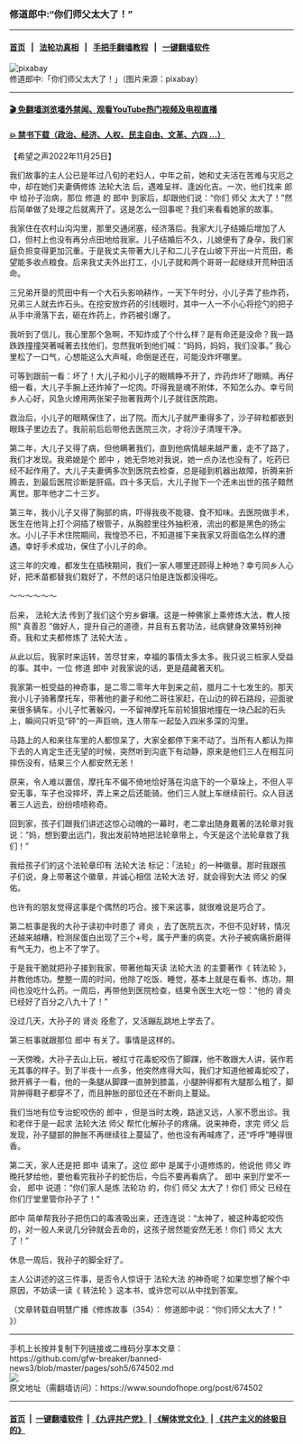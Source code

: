 ### 修道郎中:“你们师父太大了！”
------------------------

#### [首页](https://github.com/gfw-breaker/banned-news3/blob/master/README.md) &nbsp;&nbsp;|&nbsp;&nbsp; [法轮功真相](https://github.com/begood0513/basic/blob/master/README.md)  &nbsp;&nbsp;|&nbsp;&nbsp; [手把手翻墙教程](https://github.com/gfw-breaker/guides/wiki)  &nbsp;&nbsp;|&nbsp;&nbsp; [一键翻墙软件](https://github.com/gfw-breaker/nogfw/blob/master/README.md)  



<div><img alt="pixabay" src="https://img.soundofhope.org/2022-11/1669413003424.jpg"/>
<br/><figcaption class="caption">
 修道郎中:「你们师父太大了！」（图片来源：pixabay）
</figcaption></div><hr/>

#### [ 🎬  免翻墙浏览墙外禁闻、观看YouTube热门视频及电视直播](https://github.com/gfw-breaker/HelloWorld)

#### [ 💥  禁书下载（政治、经济、人权、民主自由、文革、六四 ...）](https://github.com/gfw-breaker/books/blob/master/README.md)

<div><div class="Content__Wrapper sc-1bvya0-0 elmmKw article_body" itemprop="articleBody">
 <div id="post_place_1">
 </div>
 <p class="meta-top">
  <span class="meta">
   【希望之声2022年11月25日】
  </span>
 </p>
 <p class="Normal1">
  我们故事的主人公已是年过八旬的老妇人，中年之前，她和丈夫活在苦难与灾厄之中，却在她们夫妻俩修炼
  <ok href="/term/8055">
   法轮大法
  </ok>
  后，遇难呈祥、逢凶化吉。一次，他们找来
  <ok href="/term/98455">
   郎中
  </ok>
  给孙子治病，那位
  <ok href="/term/71156">
   修道
  </ok>
  的
  <ok href="/term/98455">
   郎中
  </ok>
  到家后，却跟他们说：“你们
  <ok href="/term/22892">
   师父
  </ok>
  太大了！”然后简单做了处理之后就离开了。这是怎么一回事呢？我们来看看她家的故事。
 </p>
 <p>
  我家住在农村山沟沟里，那里交通闭塞，经济落后。我家大儿子结婚后增加了人口，但村上也没有再分点田地给我家。儿子结婚后不久，儿媳便有了身孕，我们家庭负担变得更加沉重。于是我丈夫带著大儿子和二儿子在山坡下开出一片荒田，希望能多收点粮食。后来我丈夫外出打工，小儿子就和两个哥哥一起继续开荒种田活命。
 </p>
 <p>
  三兄弟开垦的荒田中有一个大石头影响耕作，一天下午时分，小儿子弄了些炸药，兄弟三人就去炸石头。在挖安放炸药的引线眼时，其中一人一不小心将挖勺的把子从手中滑落下去，砸在炸药上，炸药被引爆了。
 </p>
 <p>
  我听到了信儿，我心里那个急啊，不知炸成了个什么样？是有命还是没命？我一路跌跌撞撞哭著喊著去找他们，忽然我听到他们喊：“妈妈，妈妈，我们没事。” 我心里松了一口气，心想能这么大声喊，命倒是还在，可能没炸坏哪里。
 </p>
 <p>
  可等到跟前一看：坏了！大儿子和小儿子的眼睛睁不开了，炸药炸坏了眼睛。再仔细一看，大儿子手腕上还炸掉了一坨肉。吓得我是魂不附体，不知怎么办。幸亏同乡人心好，风急火燎用两张架子抬著我两个儿子就往医院跑。
 </p>
 <p>
  救治后，小儿子的眼睛保住了，出了院。而大儿子就严重得多了，沙子碎粒都嵌到眼珠子里边去了。我前前后后带他去医院三次，才将沙子清理干净。
 </p>
 <p>
  第二年，大儿子又得了病，但他瞒著我们，直到他病情越来越严重，走不了路了，我们才发现。我弟媳是个
  <ok href="/term/98455">
   郎中
  </ok>
  ，她无奈地对我说，她一点办法也没有了，吃药已经不起作用了。大儿子夫妻俩多次到医院去检查，总是碰到机器出故障，折腾来折腾去，到最后医院诊断是肝癌。四十多天后，大儿子抛下一个还未出世的孩子黯然离世。那年他才二十三岁。
 </p>
 <p>
  第三年，我小儿子又得了胸部的病，吓得我夜不能寝、食不知味。去医院做手术，医生在他背上打个洞插了根管子，从胸腔里往外抽积液，流出的都是黑色的扬尘水。小儿子手术住院期间，我惶恐不已，不知道接下来我家又将面临怎么样的遭遇。幸好手术成功，保住了小儿子的命。
 </p>
 <p>
  这三年的灾难，都发生在插秧期间，我们一家人哪里还顾得上种地？幸亏同乡人心好，把禾苗都替我们栽好了，不然的话只怕是连饭都没得吃。
 </p>
 <p>
  ～～～～～～
 </p>
 <p>
  后来，
  <ok href="/term/8055">
   法轮大法
  </ok>
  传到了我们这个穷乡僻壤。这是一种佛家上乘修炼大法，教人按照“
  <ok href="/term/7789">
   真善忍
  </ok>
  ”做好人，提升自己的道德，并且有五套功法，祛病健身效果特别神奇。我和丈夫都修炼了
  <ok href="/term/8055">
   法轮大法
  </ok>
  。
 </p>
 <p>
  从此以后，我家时来运转，苦尽甘来，幸福的事情太多太多。我只说三桩家人受益的事。其中，一位
  <ok href="/term/71156">
   修道
  </ok>
  <ok href="/term/98455">
   郎中
  </ok>
  对我家说的话，更是蕴藏著天机。
 </p>
 <p>
  我家第一桩受益的神奇事，是二零二零年大年到来之前，腊月二十七发生的。那天我小儿子骑著摩托车，带著他的妻子和他二哥往家赶，在山边的碎石路段，迎面驶来很多辆车，小儿子忙著躲闪，一不留神摩托车前轮狠狠地撞在一块凸起的石头上，瞬间只听见“砰”的一声巨响，连人带车一起坠入四米多深的沟里。
 </p>
 <p>
  马路上的人和来往车里的人都惊呆了，大家全都停下来不动了。当所有人都认为摔下去的人肯定生还无望的时候，突然听到沟底下有动静，原来是他们三人在相互问摔伤没有，结果三个人都安然无恙！
 </p>
 <p>
  原来，令人难以置信，摩托车不偏不倚地恰好落在沟底下的一个草垛上，不但人平安无事，车子也没摔坏，弄上来之后还能骑。他们三人就上车继续前行。众人目送著三人远去，纷纷啧啧称奇。
 </p>
 <p>
  回到家，孩子们跟我们讲述这惊心动魄的一幕时，老二拿出随身戴著的法轮章对我说：“妈，想到要出远门，我出发前特地把法轮章带上，今天是这个法轮章救了我们！”
 </p>
 <p>
  我给孩子们的这个法轮章印有
  <ok href="/term/8055">
   法轮大法
  </ok>
  标记：「法轮」的一种徽章。那时我跟孩子们说，身上带著这个徽章，并诚心相信
  <ok href="/term/8055">
   法轮大法
  </ok>
  好，就会得到大法
  <ok href="/term/22892">
   师父
  </ok>
  的保佑。
 </p>
 <p>
  也许有的朋友觉得这事是个偶然的巧合。接下来这事，就很难说是巧合了。
 </p>
 <p>
  第二桩事是我的大孙子读初中时患了
  <ok href="/term/119671">
   肾炎
  </ok>
  ，去了医院五次，不但不见好转，情况还越来越糟，检测尿蛋白出现了三个+号，属于严重的病变。大孙子被病痛折磨得有气无力，也上不了学了。
 </p>
 <p>
  于是我干脆就把孙子接到我家，带著他每天读
  <ok href="/term/8055">
   法轮大法
  </ok>
  的主要著作《
  <ok href="/term/4799">
   转法轮
  </ok>
  》，并教他炼功。整整一周的时间，他除了吃饭、睡觉，基本上就是在看书、炼功，期间也没吃什么药。一周后，再带他到医院检查，结果令医生大吃一惊：“他的
  <ok href="/term/119671">
   肾炎
  </ok>
  已经好了百分之八九十了！”
 </p>
 <p>
  没过几天，大孙子的
  <ok href="/term/119671">
   肾炎
  </ok>
  痊愈了，又活蹦乱跳地上学去了。
 </p>
 <p>
  第三桩事就跟那位
  <ok href="/term/98455">
   郎中
  </ok>
  有关了。事情是这样的。
 </p>
 <p>
  一天傍晚，大孙子去山上玩，被红寸花毒蛇咬伤了脚踝，他不敢跟大人讲，装作若无其事的样子。到了半夜十一点多，他突然疼得大叫，我们才知道他被毒蛇咬了，掀开裤子一看，他的一条腿从脚踝一直肿到膝盖，小腿肿得都有大腿那么粗了，脚背肿得鞋子都穿不了，而且肿胀的部位还在不断向上蔓延。
 </p>
 <p>
  我们当地有位专治蛇咬伤的
  <ok href="/term/98455">
   郎中
  </ok>
  ，但是当时太晚，路途又远，人家不愿出诊。我和老伴于是一起求
  <ok href="/term/8055">
   法轮大法
  </ok>
  <ok href="/term/22892">
   师父
  </ok>
  帮忙化解孙子的疼痛。说来神奇，求完
  <ok href="/term/22892">
   师父
  </ok>
  后发现，孙子腿部的肿胀不再继续往上蔓延了，他也没有再喊疼了，还“呼呼”睡得很香。
 </p>
 <p>
  第二天，家人还是把
  <ok href="/term/98455">
   郎中
  </ok>
  请来了。这位
  <ok href="/term/98455">
   郎中
  </ok>
  是属于小道修炼的，他说他
  <ok href="/term/22892">
   师父
  </ok>
  昨晚托梦给他，要他看完我孙子的蛇伤后，今后不要再看病了。
  <ok href="/term/98455">
   郎中
  </ok>
  来到厅堂不一会，
  <ok href="/term/98455">
   郎中
  </ok>
  说道：“你们家人是炼
  <ok href="/term/968">
   法轮功
  </ok>
  的，你们
  <ok href="/term/22892">
   师父
  </ok>
  太大了！你们
  <ok href="/term/22892">
   师父
  </ok>
  已经在你们厅堂里管你孙子了！”
 </p>
 <p>
  <ok href="/term/98455">
   郎中
  </ok>
  简单帮我孙子把伤口的毒液吸出来，还连连说：“太神了，被这种毒蛇咬伤的，对一般人来说几分钟就会丢命的，这孩子居然能安然无恙！你们
  <ok href="/term/22892">
   师父
  </ok>
  太大了！”
 </p>
 <p>
  休息一周后，我孙子的脚全好了。
 </p>
 <p>
  主人公讲述的这三件事，是否令人惊讶于
  <ok href="/term/8055">
   法轮大法
  </ok>
  的神奇呢？如果您想了解个中原因，不妨读一读《
  <ok href="/term/4799">
   转法轮
  </ok>
  》这本书，或许您可以从中找到答案。
 </p>
 <p>
  （文章转载自明慧广播《修炼故事（354）：
  <ok href="https://www.mhradio.org/showprogram/15020.html">
   修道郎中说：“你们师父太大了！”
  </ok>
  》）
 </p>
</div>
</div>
<hr/>
手机上长按并复制下列链接或二维码分享本文章：<br/>
https://github.com/gfw-breaker/banned-news3/blob/master/pages/soh5/674502.md <br/>
<a href='https://github.com/gfw-breaker/banned-news3/blob/master/pages/soh5/674502.md'><img src='https://github.com/gfw-breaker/banned-news3/blob/master/pages/soh5/674502.md.png'/></a> <br/>
原文地址（需翻墙访问）：https://www.soundofhope.org/post/674502


------------------------
#### [首页](https://github.com/gfw-breaker/banned-news3/blob/master/README.md) &nbsp;|&nbsp; [一键翻墙软件](https://github.com/gfw-breaker/nogfw/blob/master/README.md) &nbsp;| [《九评共产党》](https://github.com/gfw-breaker/9ping.md/blob/master/README.md#九评之一评共产党是什么) | [《解体党文化》](https://github.com/gfw-breaker/jtdwh.md/blob/master/README.md) | [《共产主义的终极目的》](https://github.com/gfw-breaker/gczydzjmd.md/blob/master/README.md)


<img src='http://gfw-breaker.win/banned-news3/pages/soh5/674502.md' width='0px' height='0px'/>